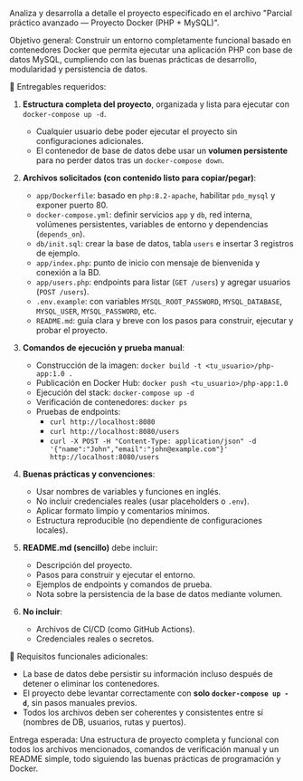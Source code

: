Analiza y desarrolla a detalle el proyecto especificado en el archivo "Parcial práctico avanzado — Proyecto Docker (PHP + MySQL)". 

Objetivo general:
Construir un entorno completamente funcional basado en contenedores Docker que permita ejecutar una aplicación PHP con base de datos MySQL, cumpliendo con las buenas prácticas de desarrollo, modularidad y persistencia de datos.

🧩 Entregables requeridos:
1. **Estructura completa del proyecto**, organizada y lista para ejecutar con `docker-compose up -d`.  
   - Cualquier usuario debe poder ejecutar el proyecto sin configuraciones adicionales.
   - El contenedor de base de datos debe usar un **volumen persistente** para no perder datos tras un `docker-compose down`.

2. **Archivos solicitados (con contenido listo para copiar/pegar)**:
   - `app/Dockerfile`: basado en `php:8.2-apache`, habilitar `pdo_mysql` y exponer puerto 80.
   - `docker-compose.yml`: definir servicios `app` y `db`, red interna, volúmenes persistentes, variables de entorno y dependencias (`depends_on`).
   - `db/init.sql`: crear la base de datos, tabla `users` e insertar 3 registros de ejemplo.
   - `app/index.php`: punto de inicio con mensaje de bienvenida y conexión a la BD.
   - `app/users.php`: endpoints para listar (`GET /users`) y agregar usuarios (`POST /users`).
   - `.env.example`: con variables `MYSQL_ROOT_PASSWORD`, `MYSQL_DATABASE`, `MYSQL_USER`, `MYSQL_PASSWORD`, etc.
   - `README.md`: guía clara y breve con los pasos para construir, ejecutar y probar el proyecto.

3. **Comandos de ejecución y prueba manual**:
   - Construcción de la imagen: `docker build -t <tu_usuario>/php-app:1.0 .`
   - Publicación en Docker Hub: `docker push <tu_usuario>/php-app:1.0`
   - Ejecución del stack: `docker-compose up -d`
   - Verificación de contenedores: `docker ps`
   - Pruebas de endpoints:
     - `curl http://localhost:8080`
     - `curl http://localhost:8080/users`
     - `curl -X POST -H "Content-Type: application/json" -d '{"name":"John","email":"john@example.com"}' http://localhost:8080/users`

4. **Buenas prácticas y convenciones**:
   - Usar nombres de variables y funciones en inglés.
   - No incluir credenciales reales (usar placeholders o `.env`).
   - Aplicar formato limpio y comentarios mínimos.
   - Estructura reproducible (no dependiente de configuraciones locales).

5. **README.md (sencillo)** debe incluir:
   - Descripción del proyecto.
   - Pasos para construir y ejecutar el entorno.
   - Ejemplos de endpoints y comandos de prueba.
   - Nota sobre la persistencia de la base de datos mediante volumen.

6. **No incluir**:
   - Archivos de CI/CD (como GitHub Actions).
   - Credenciales reales o secretos.

🧠 Requisitos funcionales adicionales:
- La base de datos debe persistir su información incluso después de detener o eliminar los contenedores.
- El proyecto debe levantar correctamente con **solo `docker-compose up -d`**, sin pasos manuales previos.
- Todos los archivos deben ser coherentes y consistentes entre sí (nombres de DB, usuarios, rutas y puertos).

Entrega esperada:
Una estructura de proyecto completa y funcional con todos los archivos mencionados, comandos de verificación manual y un README simple, todo siguiendo las buenas prácticas de programación y Docker.
